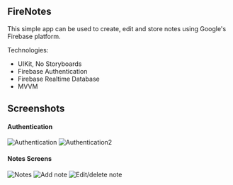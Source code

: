 ##  FireNotes

This simple app can be used to create, edit and store notes using Google's Firebase platform.

Technologies: 
- UIKit, No Storyboards
- Firebase Authentication
- Firebase Realtime Database
- MVVM

## Screenshots
#### Authentication
![Authentication](https://sun9-76.userapi.com/impg/J5gQ5afqVEytpVQ0s4ghjsAsgYcHJH4GIkOX1Q/dlV41zLapl8.jpg?size=1143x2160&quality=96&sign=1feac642edbd97a692ac26adec6fba91&type=album)
![Authentication2](https://sun9-28.userapi.com/impg/sH7cLxYysbk0MULoD6qDuxRU1qDSjdM4Ya7zmA/dcVFGG-En7A.jpg?size=1143x2160&quality=96&sign=afaca60b48aeab51d4d75413de031508&type=album)

#### Notes Screens
![Notes](https://sun9-23.userapi.com/impg/IPBhI-shrqKsP3PGKaCCgj0nrEB9s4HrUfkkeg/nphEJMSqP5M.jpg?size=1143x2160&quality=96&sign=282a408ee7c9a0ee456596388d33eb0c&type=album)
![Add note](https://sun9-75.userapi.com/impg/2t3U0ua8hJBbT9UpCr-Hy8_K81WEa4XoSSiuUA/w5_f04oRWsA.jpg?size=1143x2160&quality=96&sign=5b8ffffcaca27d4406404a1897c68551&type=album)
![Edit/delete note](https://sun9-21.userapi.com/impg/BO9_zj9kkY5593CKXa56LZG8Nor8rAISNeZpPg/eL_4h4K7bm4.jpg?size=1143x2160&quality=96&sign=acbc94547c95c216263185f1e48c3cfd&type=album)
